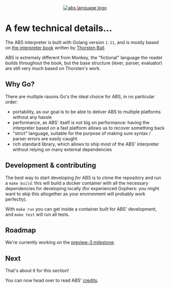 <p align="center">
  <a href="https://www.abs-lang.org/">
    <img alt="abs language logo" src="https://github.com/abs-lang/abs/blob/master/bin/abs-horizontal.png?raw=true">
  </a>
</p>

# A few technical details...

The ABS interpreter is built with Golang version `1.11`, and is mostly based
on [the interpreter book](https://interpreterbook.com/) written by
[Thorsten Ball](https://twitter.com/thorstenball).

ABS is extremely different from Monkey, the "fictional" language the reader
builds throughout the book, but the base structure (lexer, parser, evaluator)
are still very much based on Thorsten's work.

## Why Go?

There are multiple rasons Go's the ideal choice for ABS, in no
particular order:

* portability, as our goal is to be able to deliver ABS to
multiple platforms without any hassle
* performance, as ABS' itself is not big on performance: having the
interpreter based on a fast platform allows us to recover
something back
* "strict" language, suitable for the purpose of making sure
syntax / parser errors are easily caught
* rich standard library, which allows to ship most of the ABS'
interpreter without relying on many external dependencies

## Development & contributing

The best way to start developing *for* ABS is to clone the repository
and run a `make build`: this will build a docker container with all
the necessary dependencies for developing locally (for experienced
Gophers: you might want to skip this altogether as your environment
will probably work perfectly).

With `make run` you can get inside a container built for ABS'
development, and `make test` will run all tests.

## Roadmap

We're currently working on the [preview-3 milestone](https://github.com/abs-lang/abs/milestone/4).

## Next

That's about it for this section!

You can now head over to read ABS' [credits](/misc/credits).